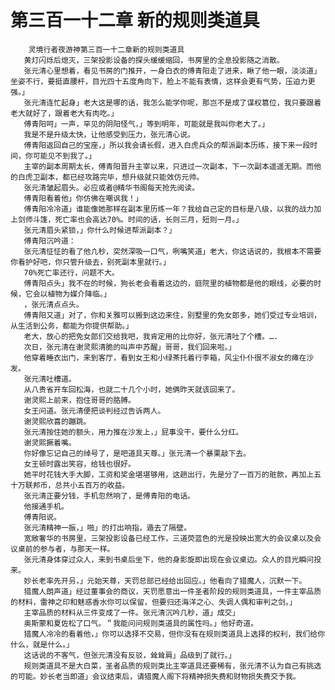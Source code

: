 # 第三百一十二章 新的规则类道具
        灵境行者夜游神第三百一十二章新的规则类道具
       黄灯闪烁后熄灭，三架投影设备的探头缓缓缩回，书房里的全息投影随之消散。
       张元清心里想着，看见书房的门推开，一身白衣的傅青阳走了进来，瞅了他一眼，淡淡道」坐姿不行，要挺直腰杆，目光四十五度角向下，脸上不能有表情，这样会更有气势，压迫力更强。」
       张元清连忙起身」老大这是哪的话，我怎么能学你呢，那岂不是成了谋权篡位，我只要跟着老大就好了，跟着老大有肉吃。」
       傅青阳呵」一声，罕见的阴阳怪气，」等到明年，可能就是我叫你老大了。」
       我是不是升级太快，让他感受到压力，张元清心说。
       傅青阳返回自己的宝座，」所以我会请长假，进入白虎兵众的帮派副本历练，接下来一段时间，你可能见不到我了。」
       主宰的副本周期太长，傅青阳晋升主宰以来，只进过一次副本，下一次副本遥遥无期。而他的白虎卫副本，都已经攻路完毕，想升级就只能效仿元帅。
       张元清皱起眉头。必应或者@精华书阁每天抢先阅读。
       傅青阳看着他」你仿佛在嘲讽我！」
       傅青阳冷冷道」谁能像她那样在副本里历练一年？我给自己定的目标是八级，以我的战力加上剑师斗篷，死亡率也会高达70%。时间的话，长则三月，短则一月。」
       张元清眉头紧锁，」你什么时候进帮派副本？」
       傅青阳沉吟道：
       张元清怔怔的看了他凣秒，突然深吸一口气，咧嘴笑道」老大，你这话说的，我根本不需要你看护好吧，你只管升级去，别死副本里就行。」
       70%死亡率还行，问题不大。
       傅青阳点头」我不在的时候，狗长老会看着这边的，庭院里的植物都是他的眼线，必要的时候，它会以植物为媒介降临。」
       ，张元清点点头。
       傅青阳又道」对了，你和关雅可以搬到这边来住，别墅里的免女郎多，她们受过专业培训，从生活到公务，都能为你提供帮助。」
       老大，放心的把免女郎们交给我吧，我肯定用的比你好，张元清吐了个槽。….
       次日，张元清在谢灵熙清脆的叫声中苏醒」哥哥，我们回来啦。」
       他穿着睡衣出门，来到客厅，看到女王和小绿茶托着行李箱，风尘仆仆很不淑女的瘫在沙发。
       张元清吐槽道。
       从八贵省开车回松海，也就二十几个小时，她俩昨天就该回来了。
       谢灵熙上前来，抱住哥哥的胳膊。
       女王问道。张元清便把谈判经过告诉两人。
       谢灵熙欣喜的蹦跳。
       张元清按住她的额头，用力推在沙发上，」屁事没干，要什么分红。
       谢灵熙撅着嘴。
       你好像忘记自己的绰号了，是吧道具天尊。」张元清一个暴栗敲下去。
       女王顿时露出笑容，给钱也很好。
       她平时花钱大手大脚，工资和奖金堪堪够用，这趟出行，先是分了一百万的赃款，再加上五十万联邦币，总共小五百万的收益。
       张元清正要分钱，手机忽然响了，是傅青阳的电话。
       他接通手机。
       傅青阳说。
       张元清精神一振，」啪」的打出响指，遁去了隔壁。
       宽敞奢华的书房里，三架投影设备已经工作，三道荧蓝色的光是投映出宽大的会议桌以及会议桌前的参与者，与那天一样。
       张元清身体穿过众人，来到书桌后坐下，他的身影旋即出现在会议桌边。众人的目光瞬问投来。
       妙长老率先开叧，」元始天尊，天罚总部已经给出回应。」他看向了猎魔人，沉默一下。
       猎魔人朗声道」经过董事会的商议，天罚愿意出一件圣者阶段的规则类道具，一件主宰品质的材料，雷神之印和魅惑香水你可以保留，但要归还海洋之心、失调人偶和审判之剑。」
       主宰品质的材料从三件变成了一件。张元清沉吟几秒，道」成交」
       奥斯蒙和夏佐松了口气。＂我能问问规则类道具的属性吗。」他好奇道。
       猎魔人冷冷的看着他，」你可以选择不交易，但你没有在规则类道具上选择的权利，我们给你什么，就是什么。」
       这话说的不客气，但张元清没有反驳，耸耸肩」品级到了就行。」
       规则类道具不是大白菜，圣者品质的规则类比主宰道具还要稀有，张元清不认为自己有挑选的可能。妙长老当即道」会议结束后，请猎魔人阁下将精神损失费和财物损失费交予我。
